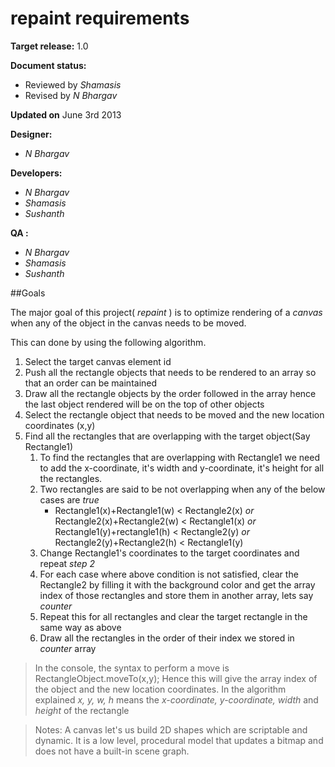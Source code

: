 repaint requirements
====================


**Target release:**
1.0

**Document status:**
* Reviewed by _Shamasis_
* Revised by _N Bhargav_

**Updated on**
June 3rd 2013

**Designer:**
* _N Bhargav_

**Developers:**  
* _N Bhargav_  
* _Shamasis_  
* _Sushanth_

**QA :**  
* _N Bhargav_  
* _Shamasis_  
* _Sushanth_  

##Goals  

The major goal of this project( _repaint_ ) is to optimize rendering of a _canvas_ when any of the object in the canvas needs to be moved.

This can done by using the following algorithm.
  
1. Select the target canvas element id  
2. Push all the rectangle objects that needs to be rendered to an array so that an order can be maintained  
3. Draw all the rectangle objects by the order followed in the array hence the last object rendered will be on the top of other objects  
4. Select the rectangle object that needs to be moved and the new location coordinates (x,y)  
5. Find all the rectangles that are overlapping with the target object(Say Rectangle1)
    1. To find the rectangles that are overlapping with Rectangle1 we need to add the x-coordinate, it's width and y-coordinate, it's height for all the rectangles.  
    2. Two rectangles are said to be not overlapping when any of the below cases are _true_  
        + Rectangle1(x)+Rectangle1(w) < Rectangle2(x) _or_  
          Rectangle2(x)+Rectangle2(w) < Rectangle1(x) _or_  
          Rectangle1(y)+rectangle1(h) < Rectangle2(y) _or_  
          Rectangle2(y)+Rectangle2(h) < Rectangle1(y)  
    3. Change Rectangle1's coordinates to the target coordinates and repeat _step 2_  
    4. For each case where above condition is not satisfied, clear the Rectangle2 by filling it with the background color and get the array index of those rectangles and store them in another array, lets say _counter_  
    5. Repeat this for all rectangles and clear the target rectangle in the same way as above  
    6. Draw all the rectangles in the order of their index we stored in _counter_ array  

> In the console, the syntax to perform a move is RectangleObject.moveTo(x,y); Hence this will give the array index of the object and the new location coordinates.
In the algorithm explained _x, y, w, h_ means the _x-coordinate, y-coordinate, width_ and _height_ of the rectangle

> Notes:
A canvas let's us build 2D shapes which are scriptable and dynamic. It is a
low level, procedural model that updates a bitmap and does not have a built-in scene graph.